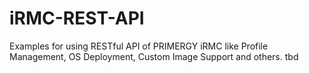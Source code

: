 # iRMC-REST-API
Examples for using RESTful API of PRIMERGY iRMC like Profile Management, OS Deployment, Custom Image Support and others.
tbd
